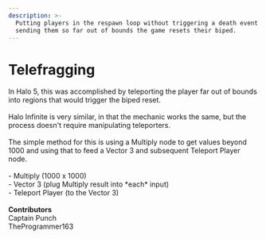 ```yaml
---
description: >-
  Putting players in the respawn loop without triggering a death event by
  sending them so far out of bounds the game resets their biped.
---
```


# Telefragging

In Halo 5, this was accomplished by teleporting the player far out of bounds into regions that would trigger the biped reset. \
\
Halo Infinite is very similar, in that the mechanic works the same, but the process doesn't require manipulating teleporters. \
\
The simple method for this is using a Multiply node to get values beyond 1000 and using that to feed a Vector 3 and subsequent Teleport Player node. \
\
\- Multiply (1000 x 1000)\
\- Vector 3 (plug Multiply result into \*each\* input)\
\- Teleport Player (to the Vector 3)\
\
**Contributors**\
Captain Punch\
TheProgrammer163
